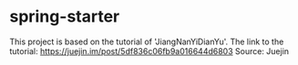 # spring-starter

This project is based on the tutorial of 'JiangNanYiDianYu'.
The link to the tutorial: https://juejin.im/post/5df836c06fb9a016644d6803
Source: Juejin
